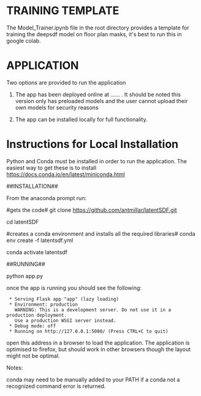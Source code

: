 
# TRAINING TEMPLATE

The Model_Trainer.ipynb file in the root directory provides a template for training the deepsdf model on floor plan masks, it's best to run this in google colab.




# APPLICATION


Two options are provided to run the application

1) The app has been deployed online at ...... . It should be noted this version only has preloaded models and the user cannot upload their own models for security reasons

2) The app can be installed locally for full functionality.




# Instructions for Local Installation



Python and Conda must be installed in order to run the application. The easiest way to get these is to install https://docs.conda.io/en/latest/miniconda.html


##INSTALLATION##

From the anaconda prompt run:

#gets the code#
git clone https://github.com/antmillar/latentSDF.git

cd latentSDF

#creates a conda environment and installs all the required libraries#
conda env create -f latentsdf.yml 

conda activate latentsdf

##RUNNING##

python app.py

once the app is running you should see the following:


	 * Serving Flask app "app" (lazy loading)
	 * Environment: production
	   WARNING: This is a development server. Do not use it in a production deployment.
	   Use a production WSGI server instead.
	 * Debug mode: off
	 * Running on http://127.0.0.1:5000/ (Press CTRL+C to quit)

open this address in a browser to load the application. The application is optimised to firefox, but should work in other browsers though the layout might not be optimal.


Notes:

conda may need to be manually added to your PATH if a conda not a recognized command error is returned.






 
